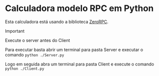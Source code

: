 # Calculadora modelo RPC em Python

Esta calculadora está usando a biblioteca <a target="_blank" href="https://www.zerorpc.io/">ZeroRPC</a>.

> [!IMPORTANT]
> Execute o server antes do Client

Para executar basta abrir um terminal para pasta Server e executar o comando
``` python ./Server.py ```

Logo em seguida abra um terminal para pasta Client e execute o comando
``` python ./Client.py ```